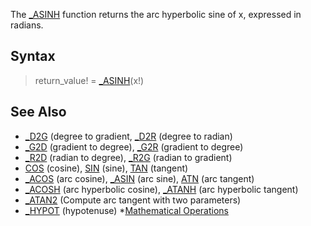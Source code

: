 The [_ASINH](_ASINH) function returns the arc hyperbolic sine of x, expressed in radians.

## Syntax

> return_value! = [_ASINH](_ASINH)(x!)

## See Also

* [_D2G](_D2G) (degree to gradient, [_D2R](_D2R) (degree to radian)
* [_G2D](_G2D) (gradient to degree), [_G2R](_G2R) (gradient to degree)
* [_R2D](_R2D) (radian to degree), [_R2G](_R2G) (radian to gradient)
* [COS](COS) (cosine), [SIN](SIN) (sine), [TAN](TAN) (tangent)
* [_ACOS](_ACOS) (arc cosine), [_ASIN](_ASIN) (arc sine), [ATN](ATN) (arc tangent)
* [_ACOSH](_ACOSH) (arc hyperbolic  cosine), [_ATANH](_ATANH) (arc hyperbolic  tangent)
* [_ATAN2](_ATAN2) (Compute arc tangent with two parameters)
* [_HYPOT](_HYPOT) (hypotenuse)
*[Mathematical Operations](Mathematical-Operations)
